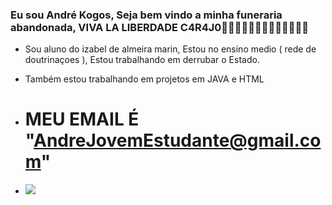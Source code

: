 ### Eu sou André Kogos, Seja bem vindo a minha funeraria abandonada, VIVA LA LIBERDADE C4R4J0🐍🐍🐍🐍🐍🐍🐍🐍🐍🐍🐍🐍🐍

- Sou aluno do izabel de almeira marin, Estou no ensino medio ( rede de doutrinaçoes ), Estou trabalhando em derrubar o Estado.
- Também estou trabalhando em projetos em JAVA e HTML

- # MEU EMAIL É "AndreJovemEstudante@gmail.com"

- ![](https://media1.tenor.com/m/OLgCUJW25boAAAAd/kogos-paulo-kogos.gif)
